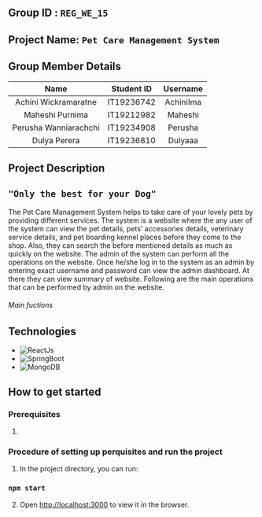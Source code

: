 ## Group ID : `REG_WE_15`
## Project Name: `Pet Care Management System`
## Group Member Details
 
|Name|Student ID|Username|
|:--:|:--:|:--:|
|Achini Wickramaratne|IT19236742|AchiniIma|
|Maheshi Purnima|IT19212982|Maheshi|
|Perusha Wanniarachchi|IT19234908|Perusha|
|Dulya Perera|IT19236810|Dulyaaa|

## Project Description
## `"Only the best for your Dog"`
The Pet Care Management System helps to take care of your lovely pets by providing different services. The system is a website where the any user of the system can view the pet details, pets’ accessories details, veterinary service details, and pet boarding kennel places before they come to the shop. Also, they can search the before mentioned details as much as quickly on the website.
The admin of the system can perform all the operations on the website. Once he/she log in to the system as an admin by entering exact username and password can view the admin dashboard. At there they can view summary of website. Following are the main operations that can be performed by admin on the website.

###### Main fuctions


## Technologies
* ![ReactJs](https://img.shields.io/badge/FrontEnd-ReactJs-blue)
* ![SpringBoot](https://img.shields.io/badge/BackEnd-Spring_Boot-green)
* ![MongoDB](https://img.shields.io/badge/Database-MongoDB-green)

## How to get started
### Prerequisites
1. 

### Procedure of setting up perquisites  and run the project
1. In the project directory, you can run:

### `npm start`

2. Open [http://localhost:3000](http://localhost:3000) to view it in the browser.
